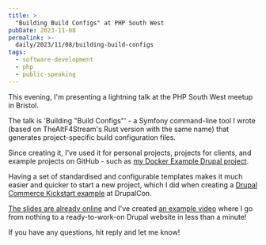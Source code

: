 ```yaml
---
title: >
  "Building Build Configs" at PHP South West
pubDate: 2023-11-08
permalink: >-
  daily/2023/11/08/building-build-configs
tags:
  - software-development
  - php
  - public-speaking
---
```


This evening, I'm presenting a lightning talk at the PHP South West meetup in Bristol.

The talk is 'Building "Build Configs"' - a Symfony command-line tool I wrote (based on TheAltF4Stream's Rust version with the same name) that generates project-specific build configuration files.

Since creating it, I've used it for personal projects, projects for clients, and example projects on GitHub - such as [my Docker Example Drupal project][example].

Having a set of standardised and configurable templates makes it much easier and quicker to start a new project, which I did when creating a [Drupal Commerce Kickstart example][commerce_example] at DrupalCon.

[The slides are already online][slides] and I've created [an example video][video] where I go from nothing to a ready-to-work-on Drupal website in less than a minute!

If you have any questions, hit reply and let me know!

[commerce_example]: https://github.com/opdavies/docker-example-drupal-commerce-kickstart
[example]: https://github.com/opdavies/docker-example-drupal
[slides]: {{site.url}}/presentations/building-build-configs
[video]: {{site.url}}/build-configs
